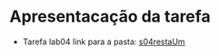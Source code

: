 # Apresentacação da tarefa

* Tarefa lab04 link para a pasta: [s04restaUm](src/pt/c02oo/s03relacionamento/s04restaum)
